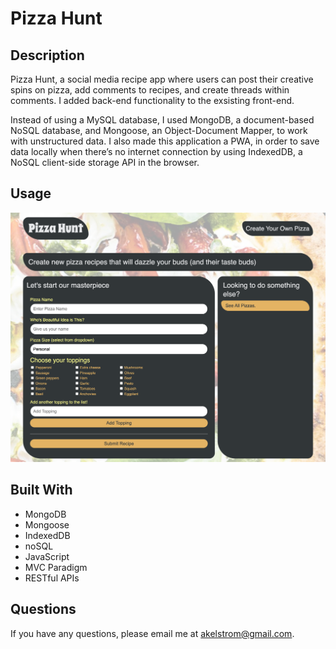 # Pizza Hunt

## Description
Pizza Hunt, a social media recipe app where users can post their creative spins on pizza, add comments to recipes, and create threads within comments. I added back-end functionality to the exsisting front-end.

Instead of using a MySQL database, I used MongoDB, a document-based NoSQL database, and Mongoose, an Object-Document Mapper, to work with unstructured data. I also made this application a PWA, in order to save data locally when there’s no internet connection by using IndexedDB, a NoSQL client-side storage API in the browser.

## Usage

![Pizza hunt screenshot](pizzahunt.png)

## Built With

* MongoDB
* Mongoose
* IndexedDB
* noSQL
* JavaScript
* MVC Paradigm
* RESTful APIs

## Questions
If you have any questions, please email me at [akelstrom@gmail.com](mailto:akelstrom@gmail.com).

